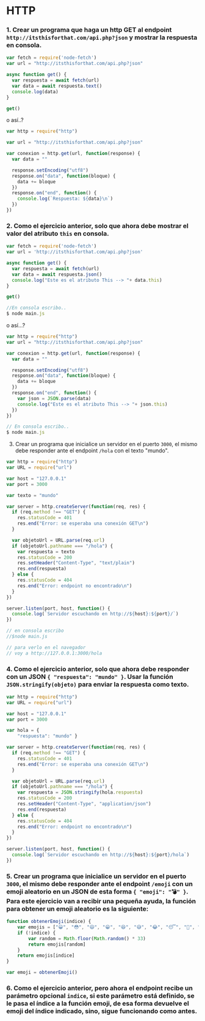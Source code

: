 # HTTP

### 1. Crear un programa que haga un http GET al endpoint `http://itsthisforthat.com/api.php?json` y mostrar la respuesta en consola.

```js
var fetch = require('node-fetch')
var url = "http://itsthisforthat.com/api.php?json"

async function get() {
  var respuesta = await fetch(url)
  var data = await respuesta.text()
  console.log(data)
}

get()
```
o así..?

```js
var http = require("http")

var url = "http://itsthisforthat.com/api.php?json"

var conexion = http.get(url, function(response) {
  var data = ""

  response.setEncoding("utf8")
  response.on("data", function(bloque) {
    data += bloque
  })
  response.on("end", function() {
    console.log(`Respuesta: ${data}\n`)
  })
})
```

### 2. Como el ejercicio anterior, solo que ahora debe mostrar el valor del atributo `this` en consola.

```js
var fetch = require('node-fetch')
var url = 'http://itsthisforthat.com/api.php?json'

async function get() {
  var respuesta = await fetch(url)
  var data = await respuesta.json()
  console.log("Este es el atributo This --> "+ data.this)
}

get()

//En consola escribo..
$ node main.js
```

o así...?

```js
var http = require("http")
var url = "http://itsthisforthat.com/api.php?json"

var conexion = http.get(url, function(response) {
  var data = ""

  response.setEncoding("utf8")
  response.on("data", function(bloque) {
    data += bloque
  })
  response.on("end", function() {
    var json = JSON.parse(data)
    console.log("Este es el atributo This --> "+ json.this)
  })
})

// En consola escribo..
$ node main.js
```

3. Crear un programa que inicialice un servidor en el puerto `3000`, el mismo debe responder ante el endpoint `/hola` con el texto "mundo".

```js
var http = require("http")
var URL = require("url")

var host = "127.0.0.1"
var port = 3000

var texto = "mundo"

var server = http.createServer(function(req, res) {
  if (req.method !== "GET") {
    res.statusCode = 401
    res.end("Error: se esperaba una conexión GET\n")
  }

  var objetoUrl = URL.parse(req.url)
  if (objetoUrl.pathname === "/hola") {
    var respuesta = texto
    res.statusCode = 200
    res.setHeader("Content-Type", "text/plain")
    res.end(respuesta)
  } else {
    res.statusCode = 404
    res.end("Error: endpoint no encontrado\n")
  }
})

server.listen(port, host, function() {
  console.log(`Servidor escuchando en http://${host}:${port}/`)
})

// en consola escribo
//$node main.js

// para verlo en el navegador
// voy a http://127.0.0.1:3000/hola
```

### 4. Como el ejercicio anterior, solo que ahora debe responder con un JSON `{ "respuesta": "mundo" }`. Usar la función `JSON.stringify(objeto)` para enviar la respuesta como texto.

```js
var http = require("http")
var URL = require("url")

var host = "127.0.0.1"
var port = 3000

var hola = {
    "respuesta": "mundo" }

var server = http.createServer(function(req, res) {
  if (req.method !== "GET") {
    res.statusCode = 401
    res.end("Error: se esperaba una conexión GET\n")
  }

  var objetoUrl = URL.parse(req.url)
  if (objetoUrl.pathname === "/hola") {
    var respuesta = JSON.stringify(hola.respuesta)
    res.statusCode = 200
    res.setHeader("Content-Type", "application/json")
    res.end(respuesta)
  } else {
    res.statusCode = 404
    res.end("Error: endpoint no encontrado\n")
  }
})

server.listen(port, host, function() {
  console.log(`Servidor escuchando en http://${host}:${port}/hola`)
})
```

### 5. Crear un programa que inicialice un servidor en el puerto `3000`, el mismo debe responder ante el endpoint `/emoji` con un emoji aleatorio en un JSON de esta forma `{ "emoji": "💣" }`. Para este ejercicio van a recibir una pequeña ayuda, la función para obtener un emoji aleatorio es la siguiente:

```js
function obtenerEmoji(indice) {
    var emojis = ["😀", "😳", "😄", "😁", "😆", "😅", "😂", "😴", "🤭️", "😊", "😇", "🙂", "🙃", "😉", "😌", "😍", "🥰", "😘", "🤤", "😙", "😚", "😋", "😛", "😝", "😜", "😎", "🤓", "🥳", "🤯", "😡", "😱", "🥺", "😏"]
    if (!indice) {
        var random = Math.floor(Math.random() * 33)
        return emojis[random]
    }
    return emojis[indice]
}

var emoji = obtenerEmoji()
```

### 6. Como el ejercicio anterior, pero ahora el endpoint recibe un parámetro opcional `indice`, si este parámetro está definido, se le pasa el índice a la función emoji, de esa forma devuelve el emoji del índice indicado, sino, sigue funcionando como antes.
